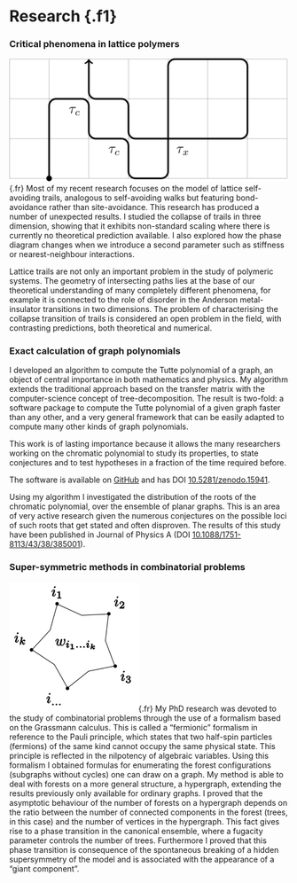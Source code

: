 Research {.f1}
========

### Critical phenomena in lattice polymers

![figure](/images/models.svg){.fr}
Most of my recent research focuses on the model of lattice self-avoiding
trails, analogous to self-avoiding walks but featuring bond-avoidance
rather than site-avoidance.
This research has produced a number of unexpected results.
I studied the collapse of trails in three dimension, showing that it
exhibits non-standard scaling where there is currently no theoretical
prediction available. I also explored how the phase diagram changes when we
introduce a second parameter such as stiffness or nearest-neighbour
interactions.

Lattice trails are not only an important problem in the study of polymeric
systems. The geometry of intersecting paths lies at the base of our
theoretical understanding of many completely different phenomena,
for example it is connected to the role of disorder in the Anderson
metal-insulator transitions in two dimensions. The problem of
characterising the collapse transition of trails is considered an
open problem in the field, with contrasting predictions, both
theoretical and numerical.

### Exact calculation of graph polynomials

I developed an algorithm to compute the Tutte polynomial of a graph, an object
of central importance in both mathematics and physics. My algorithm extends the
traditional approach based on the transfer matrix with the computer-science
concept of tree-decomposition. The result is two-fold: a software package to
compute the Tutte polynomial of a given graph faster than any other, and a very
general framework that can be easily adapted to compute many other kinds of
graph polynomials.

This work is of lasting importance because it allows the many researchers
working on the chromatic polynomial to study its properties, to state
conjectures and to test hypotheses in a fraction of the time required before.

The software is available on [GitHub](https://github.com/andreabedini/tutte)
and has DOI [10.5281/zenodo.15941](http://dx.doi.org/10.5281/zenodo.15941).

Using my algorithm I investigated the distribution of the roots of the
chromatic polynomial, over the ensemble of planar graphs. This is an area of
very active research given the numerous conjectures on the possible loci of
such roots that get stated and often disproven. The results of this study have
been published in Journal of Physics A
(DOI [10.1088/1751-8113/43/38/385001](http://dx.doi.org/10.1088/1751-8113/43/38/385001)).


### Super-symmetric methods in combinatorial problems

![figure](/images/hyperedge.svg){.fr}
My PhD research was devoted to the study of combinatorial problems through
the use of a formalism based on the Grassmann calculus. This is called a
“fermionic” formalism in reference to the Pauli principle, which states that
two half-spin particles (fermions) of the same kind cannot occupy the same
physical state. This principle is reflected in the nilpotency of algebraic
variables. Using this formalism I obtained formulas for enumerating the
forest configurations (subgraphs without cycles) one can draw on a graph.
My method is able to deal with forests on a more general structure, a
hypergraph, extending the results previously only available for ordinary
graphs. I proved that the asymptotic behaviour of the number of forests on a
hypergraph depends on the ratio between the number of connected components in
the forest (trees, in this case) and the number of vertices in the hypergraph.
This fact gives rise to a phase transition in the canonical ensemble, where a
fugacity parameter controls the number of trees.  Furthermore I proved that
this phase transition is consequence of the spontaneous breaking of a hidden
supersymmetry of the model and is associated with the appearance of a “giant
component”.

